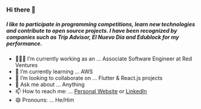 ### Hi there 👋
##### I like to participate in programming competitions, learn new technologies and contribute to open source projects. I have been recognized by companies such as Trip Advisor, El Nuevo Día and Edublock for my performance.

- 👨🏻‍💻 I’m currently working as an ... Associate Software Engineer at Red Ventures 
- 🌱 I’m currently learning ... AWS
- 👯 I’m looking to collaborate on ... Flutter & React.js projects
- 💬 Ask me about ... Anything
- 📫 How to reach me: ... [Personal Website](https://davidmorales.in/) or [LinkedIn](https://www.linkedin.com/in/david-morales-profile/) 
- 😄 Pronouns: ... He/Him
